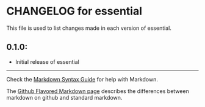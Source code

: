 # CHANGELOG for essential

This file is used to list changes made in each version of essential.

## 0.1.0:

* Initial release of essential

- - - 
Check the [Markdown Syntax Guide](http://daringfireball.net/projects/markdown/syntax) for help with Markdown.

The [Github Flavored Markdown page](http://github.github.com/github-flavored-markdown/) describes the differences between markdown on github and standard markdown.
